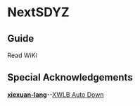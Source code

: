 # NextSDYZ

## Guide
Read WiKi

## Special Acknowledgements
**[xiexuan-lang](https://github.com/xiexuan-lang)**--[XWLB Auto Down](https://github.com/xiexuan-lang/news-Download)
